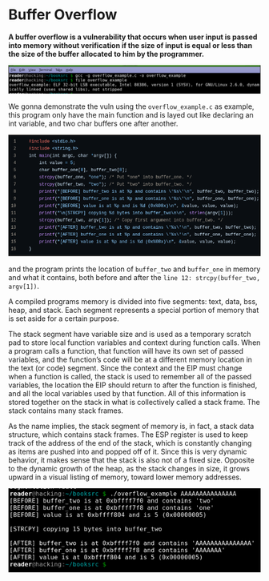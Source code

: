 # Buffer Overflow
**A buffer overflow is a vulnerability that occurs when user input is passed into memory without verification if the size of input is equal or less than the size of the buffer allocated to him by the programmer.**

![t](img/1.png)

We gonna demonstrate the vuln using the `overflow_example.c` as example, this program only have the main function and is layed out like declaring an int variable, and two char buffers one after another.

![t](img/uga.png)

and the program prints the location of `buffer_two` and `buffer_one` in memory and what it contains, both before and after the `line 12: strcpy(buffer_two, argv[1])`.

A compiled programs memory is divided into five segments: text, data, bss, heap, and stack. Each segment represents a special portion of memory that is set aside for a certain purpose.

The stack segment have variable size and is used as a temporary scratch
pad to store local function variables and context during function calls. When a program calls a function,
that function will have its own set of passed variables, and the function’s code
will be at a different memory location in the text (or code) segment. Since
the context and the EIP must change when a function is called, the stack is
used to remember all of the passed variables, the location the EIP should
return to after the function is finished, and all the local variables used by
that function. All of this information is stored together on the stack in what is
collectively called a stack frame. The stack contains many stack frames.

As the name implies, the stack segment of memory is, in fact, a stack data
structure, which contains stack frames. The ESP register is used to keep track
of the address of the end of the stack, which is constantly changing as items
are pushed into and popped off of it. Since this is very dynamic behavior, it
makes sense that the stack is also not of a fixed size. Opposite to the dynamic
growth of the heap, as the stack changes in size, it grows upward in a visual
listing of memory, toward lower memory addresses.

![t](img/2.png)

